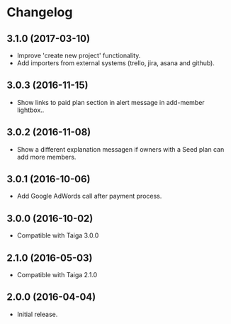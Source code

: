 # Changelog #


## 3.1.0 (2017-03-10)
- Improve 'create new project' functionality.
- Add importers from external systems (trello, jira, asana and github).


## 3.0.3 (2016-11-15)
- Show links to paid plan section in alert message in add-member lightbox..


## 3.0.2 (2016-11-08)
- Show a different explanation messagen if owners with a Seed plan can add more members.


## 3.0.1 (2016-10-06)
- Add Google AdWords call after payment process.


## 3.0.0 (2016-10-02)
- Compatible with Taiga 3.0.0


## 2.1.0 (2016-05-03)
- Compatible with Taiga 2.1.0


## 2.0.0 (2016-04-04)
- Initial release.

